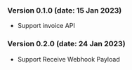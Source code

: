 ### Version 0.1.0  (date: 15 Jan 2023)

* Support invoice API

### Version 0.2.0 (date: 24 Jan 2023)

* Support Receive Webhook Payload